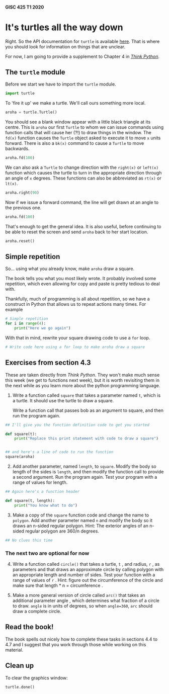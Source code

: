 #### GISC 425 T1 2020
# It's turtles all the way down
Right. So the API documentation for `turtle` is available [here](https://docs.python.org/3/library/turtle.html). That is where you should look for information on things that are unclear.

For now, I am going to provide a supplement to Chapter 4 in [_Think Python_](https://greenteapress.com/wp/think-python-2e/).

## The `turtle` module
Before we start we have to import the `turtle` module.
```python
import turtle
```

To 'fire it up' we make a turtle. We'll call ours something more local.


```python
aroha = turtle.Turtle()
```

You should see a blank window appear with a little black triangle at its centre. This is `aroha` our first `Turtle` to whom we can issue commands using function calls that will cause her (?!) to draw things in the window. The `fd(x)` function causes the `Turtle` object asked to execute it to move `x` units forward. There is also a `bk(x)` command to cause a `Turtle` to move backwards.


```python
aroha.fd(100)
```

We can also ask a `Turtle` to change direction with the `right(x)` or `left(x)` function which causes the turtle to turn in the appropriate direction through an angle of `x` degrees. These functions can also be abbreviated as `rt(x)` or `lt(x)`.


```python
aroha.right(90)
```

Now if we issue a forward command, the line will get drawn at an angle to the previous one.


```python
aroha.fd(100)
```

That's enough to get the general idea. It is also useful, before continuing to be able to reset the screen and send `aroha` back to her start location.


```python
aroha.reset()
```

## Simple repetition
So... using what you already know, make `aroha` draw a square.

The book tells you what you most likely wrote. It probably involved some repetition, which even allowing for copy and paste is pretty tedious to deal with.

Thankfully, much of programming is all about repetition, so we have a construct in Python that allows us to repeat actions many times. For example

```python
# Simple repetition
for i in range(4):
    print("Here we go again")
```

With that in mind, rewrite your square drawing code to use a `for` loop.


```python
# Write code here using a for loop to make aroha draw a square

```

## Exercises from section 4.3
These are taken directly from _Think Python_. They won't make much sense this week (we get to functions next week), but it is worth revisiting them in the next while as you learn more about the python programming language.

1. Write a function called `square` that takes a parameter named `t`, which is a turtle. It should use the turtle to draw a square.

   Write a function call that passes bob as an argument to square, and then run the program again.


```python
## I'll give you the function definition code to get you started

def square(t):
    print("Replace this print statement with code to draw a square")


## and here's a line of code to run the function
square(aroha)
```

2. Add another parameter, named `length`, to `square`. Modify the body so length of the
sides is `length`, and then modify the function call to provide a second argument. Run
the program again. Test your program with a range of values for length.


```python
## Again here's a function header

def square(t, length):
    print("You know what to do")
```

3. Make a copy of the `square` function code and change the name to `polygon`. Add another parameter
named `n` and modify the body so it draws an n-sided regular polygon. Hint: The
exterior angles of an n-sided regular polygon are 360/n degrees.


```python
## No clues this time
```

### The next two are optional for now

4. Write a function called `circle()` that takes a turtle, `t` , and radius, `r` , as parameters and
that draws an approximate circle by calling polygon with an appropriate length and
number of sides. Test your function with a range of values of `r` .
Hint: figure out the circumference of the circle and make sure that length * n =
circumference .

5. Make a more general version of circle called `arc()` that takes an additional parameter
angle , which determines what fraction of a circle to draw. `angle` is in units of degrees,
so when `angle=360`, `arc` should draw a complete circle.

## Read the book!
The book spells out nicely how to complete these tasks in sections 4.4 to 4.7 and I suggest that you work through those while working on this material.

## Clean up
To clear the graphics window:
```python
turtle.done()
